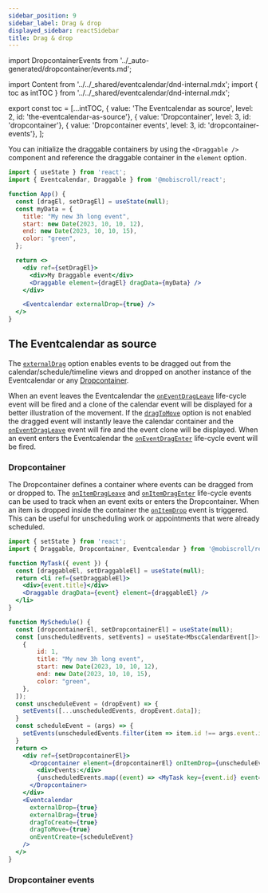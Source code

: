 ```yaml
---
sidebar_position: 9
sidebar_label: Drag & drop
displayed_sidebar: reactSidebar
title: Drag & drop
---
```


import DropcontainerEvents from '../_auto-generated/dropcontainer/events.md';

import Content from '../../_shared/eventcalendar/dnd-internal.mdx';
import { toc as intTOC } from '../../_shared/eventcalendar/dnd-internal.mdx';

export const toc = [...intTOC,
  { value: 'The Eventcalendar as source', level: 2, id: 'the-eventcalendar-as-source'},
  { value: 'Dropcontainer', level: 3, id: 'dropcontainer'},
  { value: 'Dropcontainer events', level: 3, id: 'dropcontainer-events'},
];

<Content />

You can initialize the draggable containers by using the `<Draggable />` component and reference the draggable container in the `element` option.

```jsx
import { useState } from 'react';
import { Eventcalendar, Draggable } from '@mobiscroll/react';

function App() {
  const [dragEl, setDragEl] = useState(null);
  const myData = {
    title: "My new 3h long event",
    start: new Date(2023, 10, 10, 12),
    end: new Date(2023, 10, 10, 15),
    color: "green",
  };

  return <>
    <div ref={setDragEl}>
      <div>My Draggable event</div>
      <Draggable element={dragEl} dragData={myData} />
    </div>

    <Eventcalendar externalDrop={true} />
  </>
}
```

<h2 id="the-eventcalendar-as-source">The Eventcalendar as source</h2>

The [`externalDrag`](./api#opt-externalDrag) option enables events to be dragged out from the calendar/schedule/timeline views and dropped on another instance of the Eventcalendar or any [Dropcontainer](#dropcontainer).

When an event leaves the Eventcalendar the [`onEventDragLeave`](./api#event-onEventDragLeave) life-cycle event will be fired and a clone of the calendar event will be displayed for a better illustration of the movement. If the [`dragToMove`](./api#opt-dragToMove) option is not enabled the dragged event will instantly leave the calendar container and the [`onEventDragLeave`](./api#event-onEventDragLeave) event will fire and the event clone will be displayed. When an event enters the Eventcalendar the [`onEventDragEnter`](./api#event-onEventDragEnter) life-cycle event will be fired.


<h3 id="dropcontainer">Dropcontainer</h3>

The Dropcontainer defines a container where events can be dragged from or dropped to. The [`onItemDragLeave`](#event-onItemDragLeave) and [`onItemDragEnter`](#event-onItemDragEnter) life-cycle events can be used to track when an event exits or enters the Dropcontainer. When an item is dropped inside the container the [`onItemDrop`](#event-onItemDrop) event is triggered. This can be useful for unscheduling work or appointments that were already scheduled.
```jsx
import { setState } from 'react';
import { Draggable, Dropcontainer, Eventcalendar } from '@mobiscroll/react';

function MyTask({ event }) {
  const [draggableEl, setDraggableEl] = useState(null);
  return <li ref={setDraggableEl}>
    <div>{event.title}</div>
    <Draggable dragData={event} element={draggableEl} />
  </li>
}

function MySchedule() {
  const [dropcontainerEl, setDropcontainerEl] = useState(null);
  const [unscheduledEvents, setEvents] = useState<MbscCalendarEvent[]>([
    {
        id: 1,
        title: "My new 3h long event",
        start: new Date(2023, 10, 10, 12),
        end: new Date(2023, 10, 10, 15),
        color: "green",
    },
  ]);
  const unscheduleEvent = (dropEvent) => {
    setEvents([...unscheduledEvents, dropEvent.data]);
  }
  const scheduleEvent = (args) => {
    setEvents(unscheduledEvents.filter(item => item.id !== args.event.id));
  }
  return <>
    <div ref={setDropcontainerEl}>
      <Dropcontainer element={dropcontainerEl} onItemDrop={unscheduleEvent}>
        <div>Events:</div>
        {unscheduledEvents.map((event) => <MyTask key={event.id} event={event} />)}
      </Dropcontainer>
    </div>
    <Eventcalendar
      externalDrop={true}
      externalDrag={true}
      dragToCreate={true}
      dragToMove={true}
      onEventCreate={scheduleEvent}
    />
  </>
}
```
<h3 id="dropcontainer-events">Dropcontainer events</h3>

<div className="option-list">

<DropcontainerEvents />

</div>